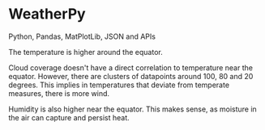 # WeatherPy
Python, Pandas, MatPlotLib, JSON and APIs

The temperature is higher around the equator.

Cloud coverage doesn't have a direct correlation to temperature near the equator. However, there are clusters of datapoints around 100, 80 and 20 degrees. This implies in temperatures that deviate from temperate measures, there is more wind.

Humidity is also higher near the equator. This makes sense, as moisture in the air can capture and persist heat. 
